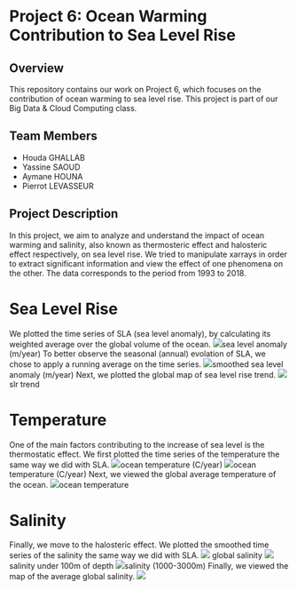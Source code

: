 # Project 6: Ocean Warming Contribution to Sea Level Rise

## Overview
This repository contains our work on Project 6, which focuses on the contribution of ocean warming to sea level rise. This project is part of our Big Data & Cloud Computing class.

## Team Members
- Houda GHALLAB
- Yassine SAOUD
- Aymane HOUNA
- Pierrot LEVASSEUR

## Project Description
In this project, we aim to analyze and understand the impact of ocean warming and salinity, also known as thermosteric effect and halosteric effect respectively, on sea level rise. 
We tried to manipulate xarrays in order to extract significant information and view the effect of one phenomena on the other. The data corresponds to the period from 1993 to 2018.

# Sea Level Rise
We plotted the time series of SLA (sea level anomaly), by calculating its weighted average over the global volume of the ocean.
<img src='graphs/slr_times_series.png'>sea level anomaly (m/year)</img>
To better observe the seasonal (annual) evolation of SLA, we chose to apply a running average on the time series.
<img src='graphs/slr_time_series_run_avg.png'>smoothed sea level anomaly (m/year)</img>
Next, we plotted the global map of sea level rise trend.
<img src='graphs/trend_map2.png'>slr trend</img>

# Temperature
One of the main factors contributing to the increase of sea level is the thermostatic effect.
We first plotted the time series of the temperature the same way we did with SLA.
<img src='graphs/temperature_time_series.png'>ocean temperature (C/year)</img>
<img src='graphs/temperature_time_series_running_avg.png'>ocean temperature (C/year)</img>
Next, we viewed the global average temperature of the ocean.
<img src='graphs/temp_moy.png'>ocean temperature</img>

# Salinity
Finally, we move to the halosteric effect.
We plotted the smoothed time series of the salinity the same way we did with SLA.
<img src='graphs/salinity_smoothed.png'> global salinity</img>
<img src='graphs/salinity_100.png'>salinity under 100m of depth</img>
<img src='graphs/salinity_1000_3000.png'>salinity (1000-3000m)</img>
Finally, we viewed the map of the average global salinity.
<img src='graphs/avg_salinity.png'></img>

